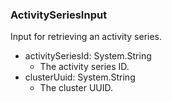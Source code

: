 ### ActivitySeriesInput
Input for retrieving an activity series.

- activitySeriesId: System.String
  - The activity series ID.
- clusterUuid: System.String
  - The cluster UUID.
